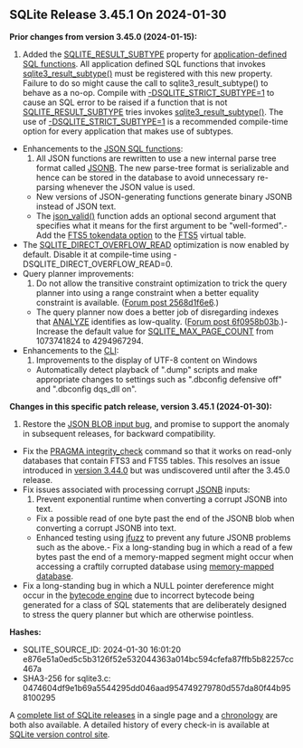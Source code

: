 ## SQLite Release 3\.45\.1 On 2024\-01\-30

**Prior changes from version 3\.45\.0 (2024\-01\-15\):**


1. Added the [SQLITE\_RESULT\_SUBTYPE](../c3ref/c_deterministic.html#sqliteresultsubtype) property for
 [application\-defined SQL functions](../appfunc.html). 
 All application defined SQL functions that invokes
 [sqlite3\_result\_subtype()](../c3ref/result_subtype.html) must be registered with this new property.
 Failure to do so might cause the call to sqlite3\_result\_subtype() to
 behave as a no\-op. Compile with [\-DSQLITE\_STRICT\_SUBTYPE\=1](../compile.html#strict_subtype) to cause an
 SQL error to be raised if a function that is not [SQLITE\_RESULT\_SUBTYPE](../c3ref/c_deterministic.html#sqliteresultsubtype)
 tries invokes [sqlite3\_result\_subtype()](../c3ref/result_subtype.html). The use of [\-DSQLITE\_STRICT\_SUBTYPE\=1](../compile.html#strict_subtype)
 is a recommended compile\-time option for every application that makes
 use of subtypes.
- Enhancements to the [JSON SQL functions](../json1.html):
	1. All JSON functions are rewritten to use a new internal parse tree
	 format called [JSONB](../json1.html#jsonbx). The new parse\-tree format is serializable 
	 and hence can be stored in the database to avoid unnecessary re\-parsing
	 whenever the JSON value is used.
	 - New versions of JSON\-generating functions generate binary JSONB instead
	 of JSON text.
	 - The [json\_valid()](../json1.html#jvalid) function adds an optional second argument that
	 specifies what it means for the first argument to be "well\-formed".- Add the [FTS5 tokendata option](../fts5.html#the_tokendata_option) to the [FTS5](../fts5.html) virtual table.
- The [SQLITE\_DIRECT\_OVERFLOW\_READ](../compile.html#direct_overflow_read) optimization is now enabled by default.
 Disable it at compile\-time using \-DSQLITE\_DIRECT\_OVERFLOW\_READ\=0\.
- Query planner improvements:
	1. Do not allow the transitive constraint optimization to trick the
	 query planner into using a range constraint when a better equality
	 constraint is available.
	 ([Forum post 2568d1f6e6](https://sqlite.org/forum/forumpost/2568d1f6e6).)
	 - The query planner now does a better job of disregarding
	 indexes that [ANALYZE](../lang_analyze.html) identifies as low\-quality.
	 ([Forum post 6f0958b03b](https://sqlite.org/forum/forumpost/6f0958b03b).)- Increase the default value for [SQLITE\_MAX\_PAGE\_COUNT](../limits.html#max_page_count) from 1073741824 to
 4294967294\.
- Enhancements to the [CLI](../cli.html):
	1. Improvements to the display of UTF\-8 content on Windows
	 - Automatically detect playback of ".dump" scripts and make appropriate
	 changes to settings such as ".dbconfig defensive off" and
	 ".dbconfig dqs\_dll on".


**Changes in this specific patch release, version 3\.45\.1 (2024\-01\-30\):**


1. Restore the [JSON BLOB input bug](../json1.html#jblobbug), and promise to support the anomaly in
 subsequent releases, for backward compatibility.
- Fix the [PRAGMA integrity\_check](../pragma.html#pragma_integrity_check) command so that it works on read\-only
 databases that contain FTS3 and FTS5 tables. This resolves an issue
 introduced in [version 3\.44\.0](../releaselog/3_44_0.html) but was undiscovered until after the 3\.45\.0 release.
- Fix issues associated with processing corrupt [JSONB](../json1.html#jsonbx) inputs:
	1. Prevent exponential runtime when converting a corrupt JSONB into text.
	 - Fix a possible read of one byte past the end of the JSONB blob when converting
	 a corrupt JSONB into text.
	 - Enhanced testing using [jfuzz](../testing.html#dbsqlfuzz) to prevent any future JSONB problems such
	 as the above.- Fix a long\-standing bug in which a read of a few bytes past the end of a
 memory\-mapped segment might occur when accessing a craftily corrupted database
 using [memory\-mapped database](../pragma.html#pragma_mmap_size).
- Fix a long\-standing bug in which a NULL pointer dereference might occur in
 the [bytecode engine](../opcode.html) due to incorrect bytecode being generated for a class
 of SQL statements that are deliberately designed to stress the query planner
 but which are otherwise pointless.

**Hashes:**
- SQLITE\_SOURCE\_ID: 2024\-01\-30 16:01:20 e876e51a0ed5c5b3126f52e532044363a014bc594cfefa87ffb5b82257cc467a
- SHA3\-256 for sqlite3\.c: 0474604df9e1b69a5544295dd046aad954749279780d557da80f44b958100295



A [complete list of SQLite releases](../changes.html)
 in a single page and a [chronology](../chronology.html) are both also available.
 A detailed history of every
 check\-in is available at
 [SQLite version control site](https://www.sqlite.org/src/timeline).




